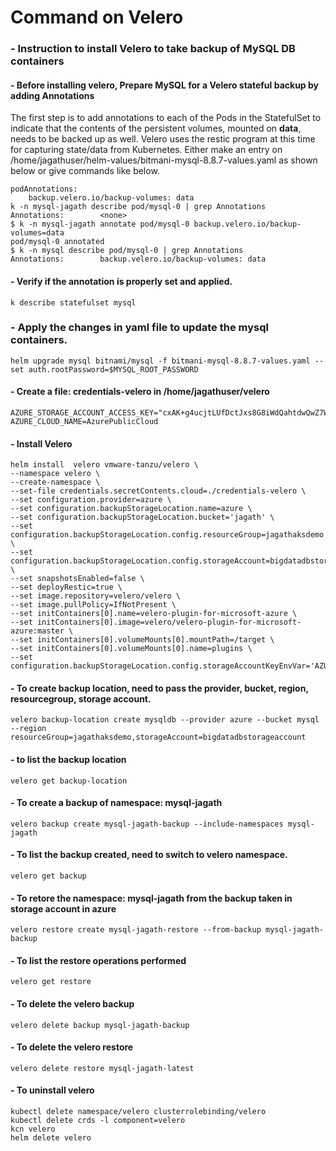 # Command on Velero
### - Instruction to install Velero to take backup of MySQL DB containers
#### - Before installing velero, Prepare MySQL for a Velero stateful backup by adding Annotations
The first step is to add annotations to each of the Pods in the StatefulSet to indicate that the contents of the persistent volumes, mounted on **data**, needs to be backed up as well. Velero uses the restic program at this time for capturing state/data from Kubernetes. Either make an entry on /home/jagathuser/helm-values/bitmani-mysql-8.8.7-values.yaml as shown below or give commands like below.
```
podAnnotations:
    backup.velero.io/backup-volumes: data
k -n mysql-jagath describe pod/mysql-0 | grep Annotations
Annotations:        <none>
$ k -n mysql-jagath annotate pod/mysql-0 backup.velero.io/backup-volumes=data
pod/mysql-0 annotated
$ k -n mysql describe pod/mysql-0 | grep Annotations
Annotations:        backup.velero.io/backup-volumes: data
```
#### - Verify if the annotation is properly set and applied.
```
k describe statefulset mysql
```
### - Apply the changes in yaml file to update the mysql containers.
```
helm upgrade mysql bitnami/mysql -f bitmani-mysql-8.8.7-values.yaml --set auth.rootPassword=$MYSQL_ROOT_PASSWORD
```
#### - Create a file: credentials-velero in /home/jagathuser/velero
```
AZURE_STORAGE_ACCOUNT_ACCESS_KEY="cxAK+g4ucjtLUfDctJxs8G8iWdQahtdwQwZ7WQ+LfmEvRY4hJ6Fz3shAghFByg52mf37bwWJUtwJRsTUZS+akQ=="
AZURE_CLOUD_NAME=AzurePublicCloud
```
#### - Install Velero
```
helm install  velero vmware-tanzu/velero \
--namespace velero \
--create-namespace \
--set-file credentials.secretContents.cloud=./credentials-velero \
--set configuration.provider=azure \
--set configuration.backupStorageLocation.name=azure \
--set configuration.backupStorageLocation.bucket='jagath' \
--set configuration.backupStorageLocation.config.resourceGroup=jagathaksdemo \
--set configuration.backupStorageLocation.config.storageAccount=bigdatadbstorageaccount \
--set snapshotsEnabled=false \
--set deployRestic=true \
--set image.repository=velero/velero \
--set image.pullPolicy=IfNotPresent \
--set initContainers[0].name=velero-plugin-for-microsoft-azure \
--set initContainers[0].image=velero/velero-plugin-for-microsoft-azure:master \
--set initContainers[0].volumeMounts[0].mountPath=/target \
--set initContainers[0].volumeMounts[0].name=plugins \
--set configuration.backupStorageLocation.config.storageAccountKeyEnvVar='AZURE_STORAGE_ACCOUNT_ACCESS_KEY'
```
#### - To create backup location, need to pass the provider, bucket, region, resourcegroup, storage account.
```
velero backup-location create mysqldb --provider azure --bucket mysql --region resourceGroup=jagathaksdemo,storageAccount=bigdatadbstorageaccount
```
#### - to list the backup location
```
velero get backup-location
```
#### - To create a backup of namespace: mysql-jagath
```
velero backup create mysql-jagath-backup --include-namespaces mysql-jagath
```
#### - To list the backup created, need to switch to velero namespace.
```
velero get backup
```
#### - To retore the namespace: mysql-jagath from the backup taken in storage account in azure
```
velero restore create mysql-jagath-restore --from-backup mysql-jagath-backup
```
#### - To list the restore operations performed
```
velero get restore
```
#### - To delete the velero backup
```
velero delete backup mysql-jagath-backup
```
#### - To delete the velero restore
```
velero delete restore mysql-jagath-latest
```
#### - To uninstall velero
```
kubectl delete namespace/velero clusterrolebinding/velero
kubectl delete crds -l component=velero
kcn velero
helm delete velero
```

